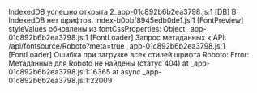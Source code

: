 IndexedDB успешно открыта
2_app-01c892b6b2ea3798.js:1 [DB] В IndexedDB нет шрифтов.
index-b0bbf8945edb0de1.js:1 [FontPreview] styleValues обновлены из fontCssProperties: Object
_app-01c892b6b2ea3798.js:1 [FontLoader] Запрос метаданных к API: /api/fontsource/Roboto?meta=true
_app-01c892b6b2ea3798.js:1 [FontLoader] Ошибка при загрузке всех стилей шрифта Roboto: Error: Метаданные для Roboto не найдены (статус 404)
    at _app-01c892b6b2ea3798.js:1:16365
    at async _app-01c892b6b2ea3798.js:1:22009